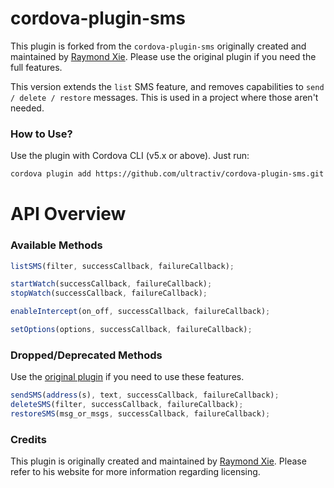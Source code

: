 
# cordova-plugin-sms #

This plugin is forked from the `cordova-plugin-sms` originally created and maintained by [Raymond Xie](https://github.com/floatinghotpot/cordova-plugin-sms). Please use the original plugin if you need the full features.

This version extends the `list` SMS feature, and removes capabilities to `send / delete / restore` messages. This is used in a project where those aren't needed.

### How to Use? ###

Use the plugin with Cordova CLI (v5.x or above). Just run:

```bash
cordova plugin add https://github.com/ultractiv/cordova-plugin-sms.git
```

# API Overview #

### Available Methods ###

```javascript
listSMS(filter, successCallback, failureCallback);

startWatch(successCallback, failureCallback);
stopWatch(successCallback, failureCallback);

enableIntercept(on_off, successCallback, failureCallback);

setOptions(options, successCallback, failureCallback);
```

### Dropped/Deprecated Methods ###

Use the [original plugin](https://github.com/floatinghotpot/cordova-plugin-sms) if you need to use these features.

```javascript
sendSMS(address(s), text, successCallback, failureCallback);
deleteSMS(filter, successCallback, failureCallback);
restoreSMS(msg_or_msgs, successCallback, failureCallback);
```

### Credits ###

This plugin is originally created and maintained by [Raymond Xie](https://github.com/floatinghotpot/cordova-plugin-sms).
Please refer to his website for more information regarding licensing.
